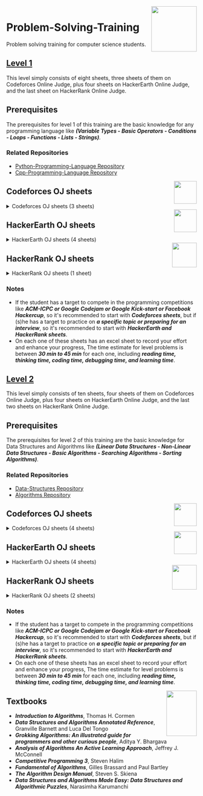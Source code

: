 <img align="right" width="120" height="120" src="https://github.com/cs-MohamedAyman/Computer-Science-Textbooks/blob/master/logos/problem-solving-training.jpg">

# Problem-Solving-Training

Problem solving training for computer science students.

## [Level 1](https://github.com/cs-MohamedAyman/Problem-Solving-Training/tree/master/level-1)

This level simply consists of eight sheets, three sheets of them on Codeforces Online Judge, plus four sheets on HackerEarth Online Judge, and the last sheet on HackerRank Online Judge.

## Prerequisites

The prerequisites for level 1 of this training are the basic knowledge for any programming language like ***(Variable Types - Basic Operators - Conditions - Loops - Functions - Lists - Strings)***.

### Related Repositories
* [Python-Programming-Language Repository](https://github.com/cs-MohamedAyman/Python-Programming-Language)
* [Cpp-Programming-Language Repository](https://github.com/cs-MohamedAyman/Cpp-Programming-Language)

<img align="right" width="60" height="60" src="https://github.com/cs-MohamedAyman/Problem-Solving-Training/blob/master/online-judges-logos/codeforces.jpg">

## Codeforces OJ sheets

<details>
	<summary>Codeforces OJ sheets (3 sheets)</summary>

The Codeforces OJ sheets [phase-1-1](https://github.com/cs-MohamedAyman/Problem-Solving-Training/tree/master/level-1/codeforces-phase-1-1), [phase-1-2](https://github.com/cs-MohamedAyman/Problem-Solving-Training/tree/master/level-1/codeforces-phase-1-2), [phase-1-3](https://github.com/cs-MohamedAyman/Problem-Solving-Training/tree/master/level-1/codeforces-phase-1-3) contain A-Div2 problems, and each sheet of them divided into 5 classes of problems (Basic Operators - Conditions - Loops - Lists - Strings). These sheets were sorted based on difficulty and grouped by the type of problems as mentioned. Finally, each sheet contains ~100 problems.

### Agenda of [phase-1-1](https://github.com/cs-MohamedAyman/Problem-Solving-Training/tree/master/level-1/codeforces-phase-1-1) (100 problems) `80H`

| Category        | Problems    |
| ------|:-----:|
| Basic Operator  | 5 problems  |
| Condition       | 10 problems |
| Loop            | 20 problems |
| String          | 20 problems |
| List            | 40 problems |

### Agenda of [phase-1-2](https://github.com/cs-MohamedAyman/Problem-Solving-Training/tree/master/level-1/codeforces-phase-1-2) (100 problems) `80H`

| Category        | Problems    |
| ------|:-----:|
| Basic Operator  | 5 problems  |
| Condition       | 10 problems |
| Loop            | 20 problems |
| String          | 20 problems |
| List            | 40 problems |

### Agenda of [phase-1-3](https://github.com/cs-MohamedAyman/Problem-Solving-Training/tree/master/level-1/codeforces-phase-1-3) (100 problems) `80H`

| Category        | Problems    |
| ------|:-----:|
| Basic Operator  | 5 problems  |
| Condition       | 10 problems |
| Loop            | 20 problems |
| String          | 20 problems |
| List            | 40 problems |

</details>

<img align="right" width="60" height="60" src="https://github.com/cs-MohamedAyman/Problem-Solving-Training/blob/master/online-judges-logos/hackerearth.jpg">

## HackerEarth OJ sheets

<details>
	<summary>HackerEarth OJ sheets (4 sheets)</summary>

The HackerEarth OJ sheets [phase-1-1](https://github.com/cs-MohamedAyman/Problem-Solving-Training/tree/master/level-1/hackerearth-phase-1-1), [phase-1-2](https://github.com/cs-MohamedAyman/Problem-Solving-Training/tree/master/level-1/hackerearth-phase-1-2), [phase-1-3](https://github.com/cs-MohamedAyman/Problem-Solving-Training/tree/master/level-1/hackerearth-phase-1-3) contain implementation problems and basic programming problems. These sheets were sorted based on difficulty. Each sheet contains ~100 problems. For the last sheet [phase-1-basic-programming](https://github.com/cs-MohamedAyman/Problem-Solving-Training/tree/master/level-1/hackerearth-phase-1-basic-programming) that focus on the basic programming problems, It's divided into 4 classes of problems (Input/Output - Bit Manipulation - Recursion - Operators). Also, this sheet was sorted based on difficulty and grouped by the type of problems as mentioned. Finally, this sheet contains ~130 problems.

### Agenda of [phase-1-1](https://github.com/cs-MohamedAyman/Problem-Solving-Training/tree/master/level-1/hackerearth-phase-1-1) (100 problems) `80H`

| Category        | Problems    |
| ------|:-----:|
| Implementation  | 25 problems |
| Implementation  | 25 problems |
| Implementation  | 25 problems |
| Implementation  | 25 problems |

### Agenda of [phase-1-2](https://github.com/cs-MohamedAyman/Problem-Solving-Training/tree/master/level-1/hackerearth-phase-1-2) (100 problems) `80H`

| Category        | Problems    |
| ------|:-----:|
| Implementation  | 25 problems |
| Implementation  | 25 problems |
| Implementation  | 25 problems |
| Implementation  | 25 problems |

### Agenda of [phase-1-3](https://github.com/cs-MohamedAyman/Problem-Solving-Training/tree/master/level-1/hackerearth-phase-1-3) (100 problems) `80H`

| Category        | Problems    |
| ------|:-----:|
| Implementation  | 25 problems |
| Implementation  | 25 problems |
| Implementation  | 25 problems |
| Implementation  | 25 problems |

### Agenda of [phase-1-basic-programming](https://github.com/cs-MohamedAyman/Problem-Solving-Training/tree/master/level-1/hackerearth-phase-1-basic-programming) (130 problems) `100H`

| Category          | Problems    |
| ------|:-----:|
| Input/Output      | 50 problems |
| Bit Manipulation  | 70 problems |
| Recursion         | 10 problems |
| Operators         | 5 problems  |

</details>

<img align="right" width="65" height="65" src="https://github.com/cs-MohamedAyman/Problem-Solving-Training/blob/master/online-judges-logos/hackerrank.jpg">

## HackerRank OJ sheets

<details>
	<summary>HackerRank OJ sheets (1 sheet)</summary>

The HackerRank OJ sheet [phase-1-functional-programming](https://github.com/cs-MohamedAyman/Problem-Solving-Training/tree/master/level-1/hackerrank-phase-1-functional-programming), It's divided into 6 classes of problems (Introduction - Recursion - Functional Structures - Memoization - Ad-Hoc - Misc). Also, this sheet was sorted based on difficulty and grouped by the type of problems as mentioned. Finally, this sheet contains ~80 problems.

### Agenda of [phase-1-functional-programming](https://github.com/cs-MohamedAyman/Problem-Solving-Training/tree/master/level-1/hackerrank-phase-1-functional-programming) (80 problems) `80H`

| Category               | Problems    |
| ---------|:-----:|
| Introduction           | 25 problems |
| Recursion              | 20 problems |
| Functional Structures  | 10 problems |
| Memoization            | 10 problems |
| Ad-Hoc                 | 15 problems |
| Misc                   | 5 problems  |

</details>

### Notes

* If the student has a target to compete in the programming competitions like ***ACM-ICPC or Google Codejam or Google Kick-start or Facebook Hackercup***, so it's recommended to start with ***Codeforces sheets***, but if (s)he has a target to practice on ***a specific topic or preparing for an interview***, so it's recommended to start with ***HackerEarth and HackerRank sheets***.
* On each one of these sheets has an excel sheet to record your effort and enhance your progress, The time estimate for level problems is between ***30 min to 45 min*** for each one, including ***reading time, thinking time, coding time, debugging time, and learning time***.


## [Level 2](https://github.com/cs-MohamedAyman/Problem-Solving-Training/tree/master/level-2)

This level simply consists of ten sheets, four sheets of them on Codeforces Online Judge, plus four sheets on HackerEarth Online Judge, and the last two sheets on HackerRank Online Judge.

## Prerequisites

The prerequisites for level 2 of this training are the basic knowledge for Data Structures and Algorithms like ***(Linear Data Structures - Non-Linear Data Structures - Basic Algorithms - Searching Algorithms - Sorting Algorithms)***.

### Related Repositories
* [Data-Structures Repository](https://github.com/cs-MohamedAyman/Data-Structures)
* [Algorithms Repository](https://github.com/cs-MohamedAyman/Algorithms)

<img align="right" width="60" height="60" src="https://github.com/cs-MohamedAyman/Problem-Solving-Training/blob/master/online-judges-logos/codeforces.jpg">

## Codeforces OJ sheets

<details>
	<summary>Codeforces OJ sheets (4 sheets)</summary>

The Codeforces OJ sheets [phase-2-1](https://github.com/cs-MohamedAyman/Problem-Solving-Training/tree/master/level-2/codeforces-phase-2-1), [phase-2-2](https://github.com/cs-MohamedAyman/Problem-Solving-Training/tree/master/level-2/codeforces-phase-2-2), [phase-2-3](https://github.com/cs-MohamedAyman/Problem-Solving-Training/tree/master/level-2/codeforces-phase-2-3) contain B-Div2 problems, and each sheet of them divided into 5 classes of problems (Data Structure - Mathematics - String - Greedy - Brute Force). These sheets were sorted based on difficulty and grouped by the type of problems as mentioned. Finally, each sheet contains ~90 problems.
For the last sheet [phase-2-gym-contests](https://github.com/cs-MohamedAyman/Problem-Solving-Training/tree/master/level-2/codeforces-phase-2-gym-contests) that focus on gym-contests, It's divided into 3 classes of contests, that contains ~100 contests. 

### Agenda of [phase-2-1](https://github.com/cs-MohamedAyman/Problem-Solving-Training/tree/master/level-2/codeforces-phase-2-1) (90 problems) `80H`

| Category        | Problems    |
| ------|:-----:|
| Data Structure  | 15 problems |
| String          | 15 problems |
| Mathematics     | 25 problems |
| Greedy          | 25 problems |
| Brute Force     | 10 problems  |

### Agenda of [phase-2-2](https://github.com/cs-MohamedAyman/Problem-Solving-Training/tree/master/level-2/codeforces-phase-2-2) (90 problems) `80H`

| Category        | Problems    |
| ------|:-----:|
| Data Structure  | 15 problems |
| String          | 15 problems |
| Mathematics     | 25 problems |
| Greedy          | 25 problems |
| Brute Force     | 10 problems  |

### Agenda of [phase-2-3](https://github.com/cs-MohamedAyman/Problem-Solving-Training/tree/master/level-2/codeforces-phase-2-3) (100 problems) `80H`

| Category        | Problems    |
| ------|:-----:|
| Data Structure  | 30 problems |
| String          | 15 problems |
| Mathematics     | 30 problems |
| Greedy          | 25 problems |
| Brute Force     | 10 problems  |

### Agenda of [phase-2-gym-contests](https://github.com/cs-MohamedAyman/Problem-Solving-Training/tree/master/level-2/codeforces-phase-2-gym-contests) (100 contests) `200H`

| Category                      | Problems    |
| ----------|:-----:|
| Educational Codeforces Rounds | 80 contests |
| Codeforces GYM Contests *     | 5 contests  |
| Codeforces GYM Contests **    | 15 contests |

</details>

<img align="right" width="60" height="60" src="https://github.com/cs-MohamedAyman/Problem-Solving-Training/blob/master/online-judges-logos/hackerearth.jpg">

## HackerEarth OJ sheets

<details>
	<summary>HackerEarth OJ sheets (4 sheets)</summary>

The HackerEarth OJ sheets [phase-2-linear-data-structures](https://github.com/cs-MohamedAyman/Problem-Solving-Training/tree/master/level-2/hackerearth-phase-2-linear-data-structures), [phase-2-non-linear-data-structures](https://github.com/cs-MohamedAyman/Problem-Solving-Training/tree/master/level-2/hackerearth-phase-2-non-linear-data-structures), [phase-2-algorithms-searching](https://github.com/cs-MohamedAyman/Problem-Solving-Training/tree/master/level-2/hackerearth-phase-2-algorithms-searching), [phase-2-algorithms-sorting](https://github.com/cs-MohamedAyman/Problem-Solving-Training/tree/master/level-2/hackerearth-phase-2-algorithms-sorting), Each sheet contains linear and non-linear data structures problems, in addition to searching and sorting algorithms. These sheets were sorted based on difficulty and each sheet contains ~100 problems.

### Agenda of [phase-2-linear-data-structures](https://github.com/cs-MohamedAyman/Problem-Solving-Training/tree/master/level-2/hackerearth-phase-2-linear-data-structures) (110 problems) `80H`

| Category                 | Problems    |
| ---------|:-----:|
| Arrays 1D		   | 65 problems |
| Arrays Multi-dimensional | 20 problems |
| Stacks            	   | 25 problems |
| Queues  		   | 5 problems  |

### Agenda of [phase-2-non-linear-data-structures](https://github.com/cs-MohamedAyman/Problem-Solving-Training/tree/master/level-2/hackerearth-phase-2-non-linear-data-structures) (90 problems) `80H`

| Category                | Problems    |
| --------|:-----:|
| Binary Tree             | 10 problems |
| Binary Search Tree      | 10 problems |
| Heaps / Priority Queues | 20 problems |
| Hash Tables             | 50 problems |

### Agenda of [phase-2-algorithms-searching](https://github.com/cs-MohamedAyman/Problem-Solving-Training/tree/master/level-2/hackerearth-phase-2-algorithms-searching) (120 problems) `80H`

| Category         | Problems    |
| -------|:-----:|
| Linear Search    | 15 problems |
| Binary Search I  | 50 problems |
| Binary Search II | 50 problems |
| Ternary Search   | 5 problems  |

### Agenda of [phase-2-algorithms-sorting](https://github.com/cs-MohamedAyman/Problem-Solving-Training/tree/master/level-2/hackerearth-phase-2-algorithms-sorting) (60 problems) `40H`

| Category                       | Problems    |
| -----------|:-----:|
| Bubble & Selection & Insertion | 15 problems |
| Merge                          | 25 problems |
| Quick & Count & Heap           | 25 problems |

</details>

<img align="right" width="65" height="65" src="https://github.com/cs-MohamedAyman/Problem-Solving-Training/blob/master/online-judges-logos/hackerrank.jpg">

## HackerRank OJ sheets

<details>
	<summary>HackerRank OJ sheets (2 sheets)</summary>

The HackerRank OJ sheets [phase-2-data-structures](https://github.com/cs-MohamedAyman/Problem-Solving-Training/tree/master/level-2/hackerrank-phase-2-data-structures), [phase-2-algorithms-basics](https://github.com/cs-MohamedAyman/Problem-Solving-Training/tree/master/level-2/hackerrank-phase-2-algorithms-basics), These sheets contain linear and non-linear data structures problems, and basic algorithms problems. Also, these sheets were sorted based on difficulty and grouped by the type of problems as mentioned. Finally, each sheet contains ~120 problems.

### Agenda of [phase-2-data-structures](https://github.com/cs-MohamedAyman/Problem-Solving-Training/tree/master/level-2/hackerrank-phase-2-data-structures) (50 problems) `40H`

| Category                   | Problems    |
| ---------|:-----:|
| Arrays & Linked Lists      | 20 problems |
| Stacks & Queues            | 10 problems |
| Trees & Balanced Trees     | 20 problems |

### Agenda of [phase-2-algorithms-basics](https://github.com/cs-MohamedAyman/Problem-Solving-Training/tree/master/level-2/hackerrank-phase-2-algorithms-basics) (125 problems) `80H`

| Category       | Problems    |
| -----|:-----:|
| Warm-up        | 10 problems |
| Recursion      | 10 problems |
| Sorting        | 15 problems |
| Search         | 25 problems |
| Implementation | 65 problems |

</details>

### Notes

* If the student has a target to compete in the programming competitions like ***ACM-ICPC or Google Codejam or Google Kick-start or Facebook Hackercup***, so it's recommended to start with ***Codeforces sheets***, but if (s)he has a target to practice on ***a specific topic or preparing for an interview***, so it's recommended to start with ***HackerEarth and HackerRank sheets***.
* On each one of these sheets has an excel sheet to record your effort and enhance your progress, The time estimate for level problems is between ***30 min to 45 min*** for each one, including ***reading time, thinking time, coding time, debugging time, and learning time***.

<img align="right" width="80" height="120" src="https://github.com/cs-MohamedAyman/Computer-Science-Textbooks/blob/master/logos/textbooks.jpg">

## Textbooks

* ***Introduction to Algorithms***, Thomas H. Cormen
* ***Data Structures and Algorithms Annotated Reference***, Granville Barnett and Luca Del Tongo
* ***Grokking Algorithms: An illustrated guide for programmers and other curious people***, Aditya Y. Bhargava
* ***Analysis of Algorithms An Active Learning Approach***, Jeffrey J. McConnell
* ***Competitive Programming 3***, Steven Halim
* ***Fundamental of Algorithms***, Gilles Brassard and Paul Bartley
* ***The Algorithm Design Manual***, Steven S. Skiena
* ***Data Structures and Algorithms Made Easy: Data Structures and Algorithmic Puzzles***, Narasimha Karumanchi
